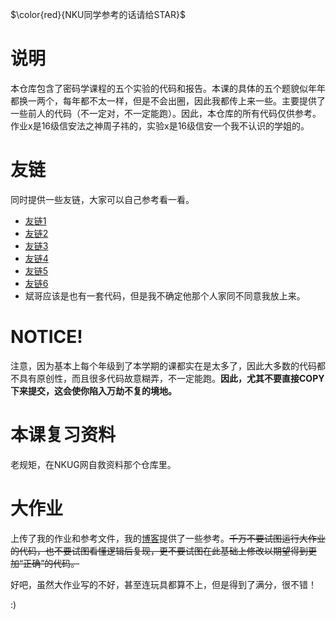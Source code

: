$\color{red}{NKU同学参考的话请给STAR}$
# 说明
本仓库包含了密码学课程的五个实验的代码和报告。本课的具体的五个题貌似年年都换一两个，每年都不太一样，但是不会出圈，因此我都传上来一些。主要提供了一些前人的代码（不一定对，不一定能跑）。因此，本仓库的所有代码仅供参考。作业x是16级信安法之神周子祎的，实验x是16级信安一个我不认识的学姐的。

# 友链
同时提供一些友链，大家可以自己参考看一看。
- [友链1](https://github.com/wanghanwei8/Crypto)
- [友链2](https://github.com/nkuwhjhhh/nku-cryptology)
- [友链3](https://github.com/kypomon/NKU_cryptography_project)
- [友链4](https://github.com/shesl-meow/nkcrypto)
- [友链5](https://github.com/caijiqhx/crypto_lab)
- [友链6](https://github.com/Rainefly/Cryptology)
- 斌哥应该是也有一套代码，但是我不确定他那个人家同不同意我放上来。

# NOTICE!
注意，因为基本上每个年级到了本学期的课都实在是太多了，因此大多数的代码都不具有原创性，而且很多代码故意糊弄，不一定能跑。**因此，尤其不要直接COPY下来提交，这会使你陷入万劫不复的境地。**

# 本课复习资料
老规矩，在NKUG网自救资料那个仓库里。

# 大作业
上传了我的作业和参考文件，我的[博客](https://tephrocactushc.github.io/post/2e35672.html)提供了一些参考。~~千万不要试图运行大作业的代码，也不要试图看懂逻辑后复现，更不要试图在此基础上修改以期望得到更加“正确”的代码。~~

好吧，虽然大作业写的不好，甚至连玩具都算不上，但是得到了满分，很不错！

:)
